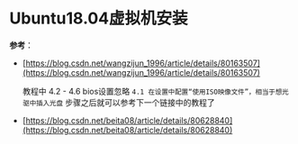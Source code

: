 # Ubuntu18.04虚拟机安装

**参考**：

- [https://blog.csdn.net/wangzijun_1996/article/details/80163507](https://blog.csdn.net/wangzijun_1996/article/details/80163507)

    教程中 4.2 - 4.6 bios设置忽略
    `4.1 在设置中配置“使用ISO映像文件”，相当于想光驱中插入光盘` 步骤之后就可以参考下一个链接中的教程了

- [https://blog.csdn.net/beita08/article/details/80628840](https://blog.csdn.net/beita08/article/details/80628840)